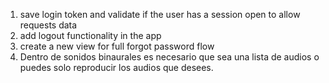 1. save login token and validate if the user has a session open to allow requests data
2. add logout functionality in the app
3. create a new view for full forgot password flow
4. Dentro de sonidos binaurales es necesario que sea una lista de audios o puedes solo reproducir los audios que desees.
